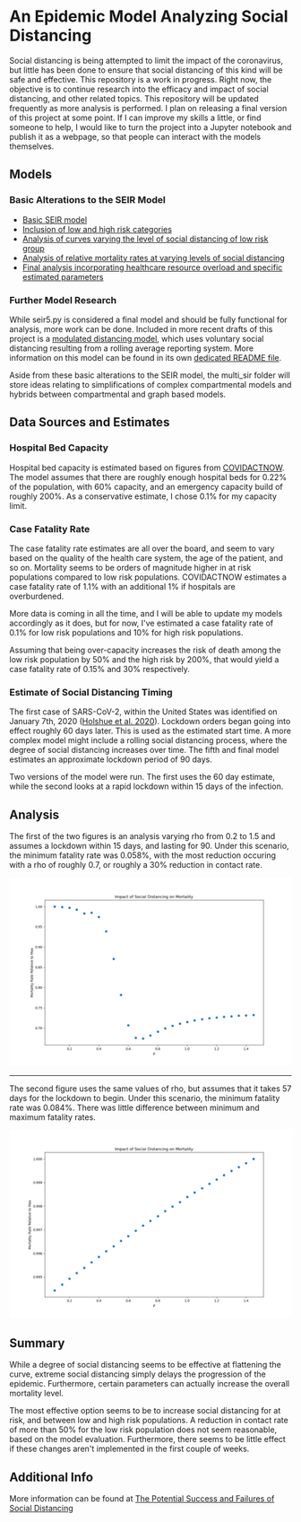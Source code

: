 # An Epidemic Model Analyzing Social Distancing

Social distancing is being attempted to limit the impact of the coronavirus, but little has been done to ensure that social distancing of this kind will be safe and effective. This repository is a work in progress. Right now, the objective is to continue research into the efficacy and impact of social distancing, and other related topics. This repository will be updated frequently as more analysis is performed. I plan on releasing a final version of this project at some point. If I can improve my skills a little, or find someone to help, I would like to turn the project into a Jupyter notebook and publish it as a webpage, so that people can interact with the models themselves. 

## Models

### Basic Alterations to the SEIR Model

- [Basic SEIR model](https://github.com/dgoldman0/socialdistancing/blob/master/seir.py)
- [Inclusion of low and high risk categories](https://github.com/dgoldman0/socialdistancing/blob/master/seir2.py)
- [Analysis of curves varying the level of social distancing of low risk group](https://github.com/dgoldman0/socialdistancing/blob/master/seir3.py)
- [Analysis of relative mortality rates at varying levels of social distancing](https://github.com/dgoldman0/socialdistancing/blob/master/seir4.py)
- [Final analysis incorporating healthcare resource overload and specific estimated parameters](https://github.com/dgoldman0/socialdistancing/blob/master/seir5.py)

### Further Model Research

While seir5.py is considered a final model and should be fully functional for analysis, more work can be done. Included in more recent drafts of this project is a [modulated distancing model](https://github.com/dgoldman0/socialdistancing/blob/master/seir5.py), which uses voluntary social distancing resulting from a rolling average reporting system. More information on this model can be found in its own [dedicated README file](https://github.com/dgoldman0/socialdistancing/blob/master/rolling.md).

Aside from these basic alterations to the SEIR model, the multi_sir folder will store ideas relating to simplifications of complex compartmental models and hybrids between compartmental and graph based models.

## Data Sources and Estimates

### Hospital Bed Capacity

Hospital bed capacity is estimated based on figures from [COVIDACTNOW](https://covidactnow.org/). The model assumes that there are roughly enough hospital beds for 0.22% of the population, with 60% capacity, and an emergency capacity build of roughly 200%. As a conservative estimate, I chose 0.1% for my capacity limit.

### Case Fatality Rate

The case fatality rate estimates are all over the board, and seem to vary based on the quality of the health care system, the age of the patient, and so on. Mortality seems to be orders of magnitude higher in at risk populations compared to low risk populations. COVIDACTNOW estimates a case fatality rate of 1.1% with an additional 1% if hospitals are overburdened.

More data is coming in all the time, and I will be able to update my models accordingly as it does, but for now, I've estimated a case fatality rate of 0.1% for low risk populations and 10% for high risk populations.

Assuming that being over-capacity increases the risk of death among the low risk population by 50% and the high risk by 200%, that would yield a case fatality rate of 0.15% and 30% respectively.

### Estimate of Social Distancing Timing

The first case of SARS-CoV-2, within the United States was identified on January 7th, 2020 ([Holshue et al. 2020](https://www.nejm.org/doi/full/10.1056/NEJMoa2001191)). Lockdown orders began going into effect roughly 60 days later. This is used as the estimated start time. A more complex model might include a rolling social distancing process, where the degree of social distancing increases over time. The fifth and final model estimates an approximate lockdown period of 90 days.

Two versions of the model were run. The first uses the 60 day estimate, while the second looks at a rapid lockdown within 15 days of the infection.

## Analysis

The first of the two figures is an analysis varying rho from 0.2 to 1.5 and assumes a lockdown within 15 days, and lasting for 90. Under this scenario, the minimum fatality rate was 0.058%, with the most reduction occuring with a rho of roughly 0.7, or roughly a 30% reduction in contact rate.

![Graphical Analysis: Delayed Lockdown](/Figure_1.png "Delayed Lockdown")

---

The second figure uses the same values of rho, but assumes that it takes 57 days for the lockdown to begin. Under this scenario, the minimum fatality rate was 0.084%. There was little difference between minimum and maximum fatality rates.

![Graphical Analysis: Delayed Lockdown](/Figure_2.png "Delayed Lockdown")

## Summary

While a degree of social distancing seems to be effective at flattening the curve, extreme social distancing simply delays the progression of the epidemic. Furthermore, certain parameters can actually increase the overall mortality level.

The most effective option seems to be to increase social distancing for at risk, and between low and high risk populations. A reduction in contact rate of more than 50% for the low risk population does not seem reasonable, based on the model evaluation. Furthermore, there seems to be little effect if these changes aren't implemented in the first couple of weeks.

## Additional Info
More information can be found at [The Potential Success and Failures of Social Distancing](https://vocal.media/longevity/the-potential-success-and-failures-of-social-distancing)
